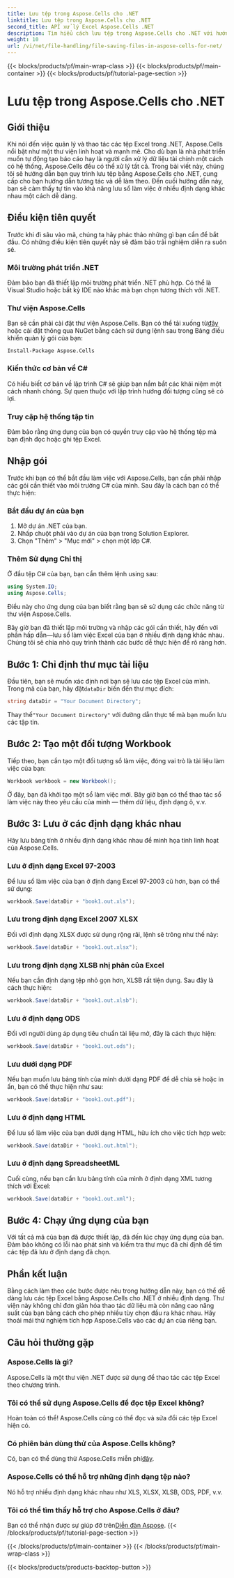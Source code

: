 ```yaml
---
title: Lưu tệp trong Aspose.Cells cho .NET
linktitle: Lưu tệp trong Aspose.Cells cho .NET
second_title: API xử lý Excel Aspose.Cells .NET
description: Tìm hiểu cách lưu tệp trong Aspose.Cells cho .NET với hướng dẫn từng bước này bao gồm nhiều định dạng tệp khác nhau.
weight: 10
url: /vi/net/file-handling/file-saving-files-in-aspose-cells-for-net/
---
```


{{< blocks/products/pf/main-wrap-class >}}
{{< blocks/products/pf/main-container >}}
{{< blocks/products/pf/tutorial-page-section >}}

# Lưu tệp trong Aspose.Cells cho .NET

## Giới thiệu
Khi nói đến việc quản lý và thao tác các tệp Excel trong .NET, Aspose.Cells nổi bật như một thư viện linh hoạt và mạnh mẽ. Cho dù bạn là nhà phát triển muốn tự động tạo báo cáo hay là người cần xử lý dữ liệu tài chính một cách có hệ thống, Aspose.Cells đều có thể xử lý tất cả. Trong bài viết này, chúng tôi sẽ hướng dẫn bạn quy trình lưu tệp bằng Aspose.Cells cho .NET, cung cấp cho bạn hướng dẫn tương tác và dễ làm theo. Đến cuối hướng dẫn này, bạn sẽ cảm thấy tự tin vào khả năng lưu sổ làm việc ở nhiều định dạng khác nhau một cách dễ dàng.

## Điều kiện tiên quyết

Trước khi đi sâu vào mã, chúng ta hãy phác thảo những gì bạn cần để bắt đầu. Có những điều kiện tiên quyết này sẽ đảm bảo trải nghiệm diễn ra suôn sẻ.

### Môi trường phát triển .NET
Đảm bảo bạn đã thiết lập môi trường phát triển .NET phù hợp. Có thể là Visual Studio hoặc bất kỳ IDE nào khác mà bạn chọn tương thích với .NET.

### Thư viện Aspose.Cells
 Bạn sẽ cần phải cài đặt thư viện Aspose.Cells. Bạn có thể tải xuống từ[đây](https://releases.aspose.com/cells/net/) hoặc cài đặt thông qua NuGet bằng cách sử dụng lệnh sau trong Bảng điều khiển quản lý gói của bạn:
```
Install-Package Aspose.Cells
```

### Kiến thức cơ bản về C#
Có hiểu biết cơ bản về lập trình C# sẽ giúp bạn nắm bắt các khái niệm một cách nhanh chóng. Sự quen thuộc với lập trình hướng đối tượng cũng sẽ có lợi.

### Truy cập hệ thống tập tin
Đảm bảo rằng ứng dụng của bạn có quyền truy cập vào hệ thống tệp mà bạn định đọc hoặc ghi tệp Excel. 

## Nhập gói

Trước khi bạn có thể bắt đầu làm việc với Aspose.Cells, bạn cần phải nhập các gói cần thiết vào môi trường C# của mình. Sau đây là cách bạn có thể thực hiện:

### Bắt đầu dự án của bạn
1. Mở dự án .NET của bạn.
2. Nhấp chuột phải vào dự án của bạn trong Solution Explorer.
3. Chọn "Thêm" > "Mục mới" > chọn một lớp C#.

### Thêm Sử dụng Chỉ thị
Ở đầu tệp C# của bạn, bạn cần thêm lệnh using sau:
```csharp
using System.IO;
using Aspose.Cells;
```
Điều này cho ứng dụng của bạn biết rằng bạn sẽ sử dụng các chức năng từ thư viện Aspose.Cells.

Bây giờ bạn đã thiết lập môi trường và nhập các gói cần thiết, hãy đến với phần hấp dẫn—lưu sổ làm việc Excel của bạn ở nhiều định dạng khác nhau. Chúng tôi sẽ chia nhỏ quy trình thành các bước dễ thực hiện để rõ ràng hơn.

## Bước 1: Chỉ định thư mục tài liệu

 Đầu tiên, bạn sẽ muốn xác định nơi bạn sẽ lưu các tệp Excel của mình. Trong mã của bạn, hãy đặt`dataDir` biến đến thư mục đích:

```csharp
string dataDir = "Your Document Directory"; 
```
 Thay thế`"Your Document Directory"` với đường dẫn thực tế mà bạn muốn lưu các tập tin.

## Bước 2: Tạo một đối tượng Workbook

Tiếp theo, bạn cần tạo một đối tượng sổ làm việc, đóng vai trò là tài liệu làm việc của bạn:
```csharp
Workbook workbook = new Workbook(); 
```
Ở đây, bạn đã khởi tạo một sổ làm việc mới. Bây giờ bạn có thể thao tác sổ làm việc này theo yêu cầu của mình — thêm dữ liệu, định dạng ô, v.v.

## Bước 3: Lưu ở các định dạng khác nhau

Hãy lưu bảng tính ở nhiều định dạng khác nhau để minh họa tính linh hoạt của Aspose.Cells.

### Lưu ở định dạng Excel 97-2003

Để lưu sổ làm việc của bạn ở định dạng Excel 97-2003 cũ hơn, bạn có thể sử dụng:
```csharp
workbook.Save(dataDir + "book1.out.xls"); 
```

### Lưu trong định dạng Excel 2007 XLSX
Đối với định dạng XLSX được sử dụng rộng rãi, lệnh sẽ trông như thế này:
```csharp
workbook.Save(dataDir + "book1.out.xlsx"); 
```

### Lưu trong định dạng XLSB nhị phân của Excel
Nếu bạn cần định dạng tệp nhỏ gọn hơn, XLSB rất tiện dụng. Sau đây là cách thực hiện:
```csharp
workbook.Save(dataDir + "book1.out.xlsb"); 
```

### Lưu ở định dạng ODS
Đối với người dùng áp dụng tiêu chuẩn tài liệu mở, đây là cách thực hiện:
```csharp
workbook.Save(dataDir + "book1.out.ods"); 
```

### Lưu dưới dạng PDF
Nếu bạn muốn lưu bảng tính của mình dưới dạng PDF để dễ chia sẻ hoặc in ấn, bạn có thể thực hiện như sau:
```csharp
workbook.Save(dataDir + "book1.out.pdf"); 
```

### Lưu ở định dạng HTML
Để lưu sổ làm việc của bạn dưới dạng HTML, hữu ích cho việc tích hợp web:
```csharp
workbook.Save(dataDir + "book1.out.html"); 
```

### Lưu ở định dạng SpreadsheetML
Cuối cùng, nếu bạn cần lưu bảng tính của mình ở định dạng XML tương thích với Excel:
```csharp
workbook.Save(dataDir + "book1.out.xml"); 
```

## Bước 4: Chạy ứng dụng của bạn 

Với tất cả mã của bạn đã được thiết lập, đã đến lúc chạy ứng dụng của bạn. Đảm bảo không có lỗi nào phát sinh và kiểm tra thư mục đã chỉ định để tìm các tệp đã lưu ở định dạng đã chọn. 

## Phần kết luận

Bằng cách làm theo các bước được nêu trong hướng dẫn này, bạn có thể dễ dàng lưu các tệp Excel bằng Aspose.Cells cho .NET ở nhiều định dạng. Thư viện này không chỉ đơn giản hóa thao tác dữ liệu mà còn nâng cao năng suất của bạn bằng cách cho phép nhiều tùy chọn đầu ra khác nhau. Hãy thoải mái thử nghiệm tích hợp Aspose.Cells vào các dự án của riêng bạn.

## Câu hỏi thường gặp

### Aspose.Cells là gì?  
Aspose.Cells là một thư viện .NET được sử dụng để thao tác các tệp Excel theo chương trình.

### Tôi có thể sử dụng Aspose.Cells để đọc tệp Excel không?  
Hoàn toàn có thể! Aspose.Cells cũng có thể đọc và sửa đổi các tệp Excel hiện có.

### Có phiên bản dùng thử của Aspose.Cells không?  
 Có, bạn có thể dùng thử Aspose.Cells miễn phí[đây](https://releases.aspose.com/).

### Aspose.Cells có thể hỗ trợ những định dạng tệp nào?  
Nó hỗ trợ nhiều định dạng khác nhau như XLS, XLSX, XLSB, ODS, PDF, v.v.

### Tôi có thể tìm thấy hỗ trợ cho Aspose.Cells ở đâu?  
 Bạn có thể nhận được sự giúp đỡ trên[Diễn đàn Aspose](https://forum.aspose.com/c/cells/9).
{{< /blocks/products/pf/tutorial-page-section >}}

{{< /blocks/products/pf/main-container >}}
{{< /blocks/products/pf/main-wrap-class >}}

{{< blocks/products/products-backtop-button >}}
